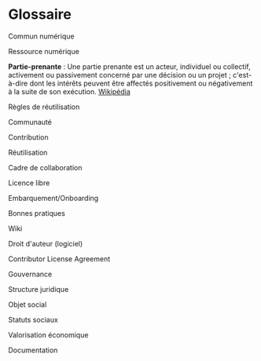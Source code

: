 # Glossaire

Commun numérique

Ressource numérique

**Partie-prenante** : Une partie prenante est un acteur, individuel ou collectif, activement ou passivement concerné par une décision ou un projet ; c'est-à-dire dont les intérêts peuvent être affectés positivement ou négativement à la suite de son exécution. [Wikipédia](https://fr.wikipedia.org/wiki/Partie_prenante)

Règles de réutilisation

Communauté

Contribution

Réutilisation

Cadre de collaboration

Licence libre

Embarquement/Onboarding

Bonnes pratiques

Wiki

Droit d'auteur \(logiciel\)

Contributor License Agreement

Gouvernance

Structure juridique

Objet social

Statuts sociaux

Valorisation économique

Documentation

